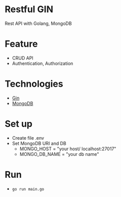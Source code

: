 # Restful GIN
Rest API with Golang, MongoDB

# Feature
* CRUD API
* Authentication, Authorization

# Technologies
* [Gin](https://github.com/gin-gonic/gin)
* [MongoDB](https://www.mongodb.com)

# Set up
* Create file .env
* Set MongoDB URI and DB
  - MONGO_HOST = "your host/ localhost:27017"
  - MONGO_DB_NAME = "your db name"

# Run
* `go run main.go`
